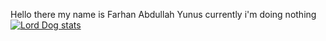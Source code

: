 
Hello there my name is Farhan Abdullah Yunus currently i'm doing nothing
[![Lord Dog stats](https://github-readme-stats.vercel.app/api?username=LordDog52)](https://github.com/LordDog52/About-me)
